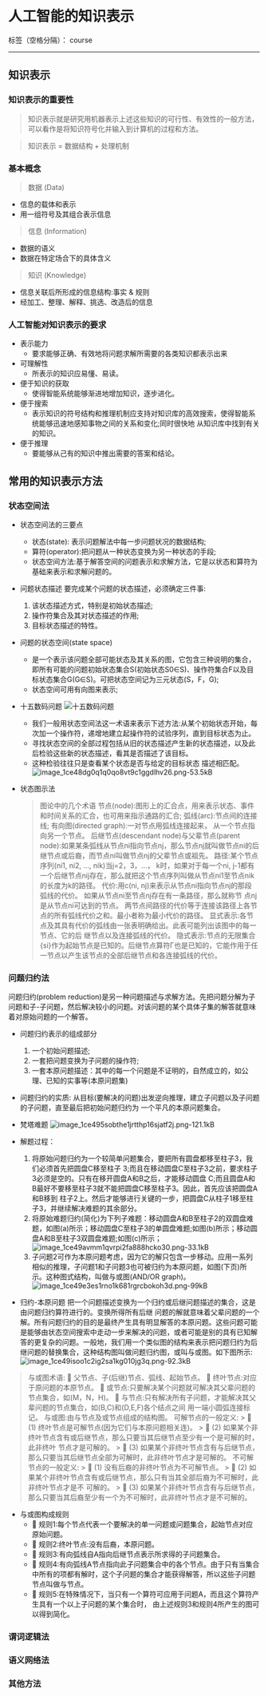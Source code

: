 ﻿# 人工智能的知识表示

标签（空格分隔）： course

---

## 知识表示

### 知识表示的重要性
> 知识表示就是研究用机器表示上述这些知识的可行性、有效性的一般方法，可以看作是将知识符号化并输入到计算机的过程和方法。

> 知识表示 = 数据结构 + 处理机制

### 基本概念

> 数据 (Data)
* 信息的载体和表示
* 用一组符号及其组合表示信息

> 信息 (Information)
* 数据的语义
* 数据在特定场合下的具体含义
 
> 知识 (Knowledge)
* 信息关联后所形成的信息结构:事实 & 规则 
* 经加工、整理、解释、挑选、改造后的信息
 
### 人工智能对知识表示的要求
* 表示能力
    * 要求能够正确、有效地将问题求解所需要的各类知识都表示出来
* 可理解性
    * 所表示的知识应易懂、易读。
* 便于知识的获取
    * 使得智能系统能够渐进地增加知识，逐步进化。
* 便于搜索
    * 表示知识的符号结构和推理机制应支持对知识库的高效搜索，使得智能系统能够迅速地感知事物之间的关系和变化;同时很快地 从知识库中找到有关的知识。
 * 便于推理
    * 要能够从己有的知识中推出需要的答案和结论。

## 常用的知识表示方法

### 状态空间法
* 状态空间法的三要点
    * 状态(state): 表示问题解法中每一步问题状况的数据结构;
    * 算符(operator):把问题从一种状态变换为另一种状态的手段;
    * 状态空间方法:基于解答空间的问题表示和求解方法，它是以状态和算符为基础来表示和求解问题的。

* 问题状态描述
要完成某个问题的状态描述，必须确定三件事:
    1. 该状态描述方式，特别是初始状态描述;
    2. 操作符集合及其对状态描述的作用;
    3. 目标状态描述的特性。

* 问题的状态空间(state space)
    * 是一个表示该问题全部可能状态及其关系的图，它包含三种说明的集合，即所有可能的问题初始状态集合S(初始状态S0∈S)、操作符集合F以及目标状态集合G(G∈S)。可把状态空间记为三元状态(S，F，G);
    * 状态空间可用有向图来表示;

* 十五数码问题
![十五数码问题][1]
    * 我们一般用状态空间法这一术语来表示下述方法:从某个初始状态开始，每次加一个操作符，递增地建立起操作符的试验序列，直到目标状态为止。
    * 寻找状态空间的全部过程包括从旧的状态描述产生新的状态描述，以及此后检验这些新的状态描述，看其是否描述了该目标。
    * 这种检验往往只是查看某个状态是否与给定的目标状态 描述相匹配。
![image_1ce48dg0q1q0qo8vt9c1ggdlhv26.png-53.5kB][2]

* 状态图示法
    > 图论中的几个术语
    > 节点(node):图形上的汇合点，用来表示状态、事件和时间关系的汇合，也可用来指示通路的汇合;
    > 弧线(arc):节点间的连接线;
    > 有向图(directed graph):一对节点用弧线连接起来， 从一个节点指向另一个节点。
    > 后继节点(descendant node)与父辈节点(parent node):如果某条弧线从节点ni指向节点nj，那么节点nj就叫做节点ni的后继节点或后裔，而节点ni叫做节点nj的父辈节点或祖先。
    > 路径:某个节点序列(ni1, ni2, ..., nik)当j=2，3，...， k时，如果对于每一个ni, j-1都有一个后继节点nij存在，那么就把这个节点序列叫做从节点ni1至节点nik的长度为k的路径。
    > 代价:用c(ni, nj)来表示从节点ni指向节点nj的那段 弧线的代价。
    > 如果从节点ni至节点nj存在有一条路径，那么就称节 点nj 是从节点ni可达到的节点。
    > 两节点间路径的代价等于连接该路径上各节点的所有弧线代价之和。最小者称为最小代价的路径。
    > 显式表示:各节点及其具有代价的弧线由一张表明确给出。此表可能列出该图中的每一节点、它的后 继节点以及连接弧线的代价。
    > 隐式表示:节点的无限集合{si}作为起始节点是已知的。后继节点算符Γ也是已知的，它能作用于任一节点以产生该节点的全部后继节点和各连接弧线的代价。

### 问题归约法
问题归约(problem reduction)是另一种问题描述与求解方法。先把问题分解为子问题和子-子问题，然后解决较小的问题。对该问题的某个具体子集的解答就意味着对原始问题的一个解答。

* 问题归约表示的组成部分
    1. 一个初始问题描述;
    2. 一套把问题变换为子问题的操作符;
    3. 一套本原问题描述：其中的每一个问题是不证明的，自然成立的，如公理、已知的实事等(本原问题集)

* 问题归约的实质:
从目标(要解决的问题)出发逆向推理，建立子问题以及子问题的子问题，直至最后把初始问题归约为 一个平凡的本原问题集合。
 
* 梵塔难题
![image_1ce495sobthe1jrtthp16sjatf2j.png-121.1kB][3]
* 解题过程：
    1. 将原始问题归约为一个较简单问题集合，要把所有圆盘都移至柱子3，我们必须首先把圆盘C移至柱子 3;而且在移动圆盘C至柱子3之前，要求柱子3必须是空的。只有在移开圆盘A和B之后，才能移动圆盘 C;而且圆盘A和B最好不要移至柱子3就不能把圆盘C移至柱子3。因此，首先应该把圆盘A和B移到 柱子2上。然后才能够进行关键的一步，把圆盘C从柱子1移至柱子3，并继续解决难题的其余部分。
    2. 将原始难题归约(简化)为下列子难题：移动圆盘A和B至柱子2的双圆盘难题，如图(a)所示；移动圆盘C至柱子3的单圆盘难题;如图(b)所示；移动圆盘A和B至柱子3双圆盘难题;如图(c)所示；![image_1ce49avmm1qvrpi2fa888hcko30.png-33.1kB][4]
    3. 子问题2可作为本原问题考虑，因为它的解只包含一步移动。应用一系列相似的推理，子问题1和子问题3也可被归约为本原问题，如图(下页)所示。这种图式结构，叫做与或图(AND/OR graph)。![image_1ce49e3es1rno1k681rgrcbokoh3d.png-99kB][5]

* 归约-本原问题
把一个问题描述变换为一个归约或后继问题描述的集合，这是由问题归约算符进行的。变换所得所有后继 问题的解就意味着父辈问题的一个解。所有问题归约的目的是最终产生具有明显解答的本原问题。这些问题可能是能够由状态空间搜索中走动一步来解决的问题，或者可能是别的具有已知解答的更复杂的问题。一般地，我们用一个类似图的结构来表示把问题归约为后继问题的替换集合，这种结构图叫做问题归约图，或叫与或图。如下图所示:![image_1ce49isoo1c2ig2sa1kg010jg3q.png-92.3kB][6]

> 与或图术语:
>  父节点、子(后继)节点、弧线、起始节点。
 终叶节点:对应于原问题的本原节点。
 或节点:只要解决某个问题就可解决其父辈问题的节点集合，如(M，N，H)。
 与节点:只有解决所有子问题，才能解决其父辈问题的节点集合，如(B,C)和(D,E,F)各个结点之间 用一端小圆弧连接标记。
> 与或图:由与节点及或节点组成的结构图。
> 可解节点的一般定义:
    >  (1) 终叶节点是可解节点(因为它们与本原问题相关连)。
    >  (2) 如果某个非终叶节点含有或后继节点，那么只要当其后继节点至少有一个是可解的时，此非终叶 节点才是可解的。
    >  (3) 如果某个非终叶节点含有与后继节点，那么只要当其后继节点全部为可解时，此非终叶节点才是可解的。
> 不可解节点的一般定义:
    >  (1) 没有后裔的非终叶节点为不可解节点。
    >  (2) 如果某个非终叶节点含有或后继节点，那么只有当其全部后裔为不可解时，此非终叶节点才是不 可解的。
    >  (3) 如果某个非终叶节点含有与后继节点，那么只要当其后裔至少有一个为不可解时，此非终叶节点才是不可解的。

* 与或图构成规则
    *  规则1:每个节点代表一个要解决的单一问题或问题集合，起始节点对应原始问题。
    *  规则2:终叶节点:没有后裔，本原问题。
    *  规则3:有向弧线自A指向后继节点表示所求得的子问题集合。
    *  规则4:有向弧线A节点指向此子问题集合中的各个节点。由于只有当集合中所有的项都有解时，这个子问题的集合才能获得解答，所以这些子问题节点叫做与节点。
    *  规则5:在特殊情况下，当只有一个算符可应用于问题A，而且这个算符产生具有一个以上子问题的某个集合时， 由上述规则3和规则4所产生的图可以得到简化。

### 谓词逻辑法
### 语义网络法
### 其他方法
         
 


  [1]: http://static.zybuluo.com/usiege/et21n62ef75h3z2b811bnnmz/image_1ce48bprebb01oc61njt1e1v139.png
  [2]: http://static.zybuluo.com/usiege/v5x3uvxrd9n0gmm3m2ygjzue/image_1ce48dg0q1q0qo8vt9c1ggdlhv26.png
  [3]: http://static.zybuluo.com/usiege/oa94ar0yp3g9bywkrwq68f3g/image_1ce495sobthe1jrtthp16sjatf2j.png
  [4]: http://static.zybuluo.com/usiege/larbt25txjawdm3om31geisx/image_1ce49avmm1qvrpi2fa888hcko30.png
  [5]: http://static.zybuluo.com/usiege/9p8k5dvi6x2hqqz1btezqrnn/image_1ce49e3es1rno1k681rgrcbokoh3d.png
  [6]: http://static.zybuluo.com/usiege/5qkuh00mqpqbnz1937r3pel7/image_1ce49isoo1c2ig2sa1kg010jg3q.png